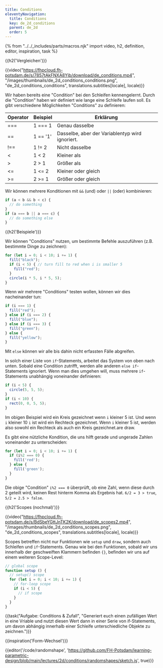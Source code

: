 ```yaml
---
title: Conditions
eleventyNavigation:
  title: Conditions
  key: de_2d_conditions
  parent: de_2d
  order: 5
---
```


{% from "../../_includes/parts/macros.njk" import video, h2, definition, editor, inspiration, task %}

{{h2('Vergleichen')}}

{{video("https://fhpcloud.fh-potsdam.de/s/7857tAkFNXA8Yjb/download/de_conditions.mp4", "/images/thumbnails/de_2d_conditions_conditions.png", "de_2d_conditions_conditions", translations.subtitles[locale], locale)}}
<!--
de:https://fhpcloud.fh-potsdam.de/s/7857tAkFNXA8Yjb/download/de_conditions.mp4
en:https://fhpcloud.fh-potsdam.de/s/9JQD5NcnFeHERio/download/de_conditions.mp4
-->

Wir haben bereits eine "Condition" bei den Schleifen kennengelernt. Durch die "Condition" haben wir definiert wie lange eine Schleife laufen soll. Es gibt verschiedene Möglichkeiten "Conditions" zu definieren:

|Operator|Beispiel|Erklärung|
|---|---|---|
|===|1 === 1|Genau dasselbe|
|==|1 == '1'|Dasselbe, aber der Variablentyp wird ignoriert.|
|!==|1 != 2 |Nicht dasselbe|
|<|1 < 2|Kleiner als|
|>|2 > 1|Größer als|
|<=|1 <= 2|Kleiner oder gleich|
|>=|2 >= 1|Größer oder gleich|

Wir können mehrere Konditionen mit `&&` (und) oder `||` (oder) kombinieren:

```js
if (a < b && b < c) {
  // do something
}
if (a === b || a === c) {
  // do something else
}
```

{{h2('Beispiele')}}

Wir können "Conditions" nutzen, um bestimmte Befehle auszuführen (z.B. bestimmte Dinge zu zeichnen):

```js
for (let i = 0; i < 10; i += 1) {
  fill("black");
  if (i < 5) { // turn fill to red when i is smaller 5
    fill("red");
  }
  circle(i * 5, i * 5, 5);
}
```

Wenn wir mehrere "Conditions" testen wollen, können wir dies nacheinander tun:

```js
if (i === 1) {
  fill("red");
} else if (i === 2) {
  fill("blue");
} else if (i === 3) {
  fill("green");
} else {
  fill("yellow");
}
```

Mit `else` können wir alle bis dahin nicht erfassten Fälle abgreifen.

In solch einer Liste von `if`-Statements, arbeitet das System von oben nach unten. Sobald eine Condition zutrifft, werden alle anderen `else if`-Statements ignoriert. Wenn man dies umgehen will, muss mehrere `if`-Statements unabhängig voneinander definieren:

```js
if (i < 5) {
  circle(5, 5, 5);
}
if (i < 10) {
  rect(0, 0, 5, 5);
}
```

Im obigen Beispiel wird ein Kreis gezeichnet wenn `i` kleiner 5 ist. Und wenn `i` kleiner 10 `i` ist wird ein Rechteck gezeichnet. Wenn `i` kleiner 5 ist, werden also sowohl ein Rechteck als auch ein Kreis gezeichnet.are draw.

Es gibt eine nützliche Kondition, die uns hilft gerade und ungerade Zahlen voneinander zu unterscheiden:

```js
for (let i = 0; i < 10; i += 1) {
  if (i%2 === 0) {
    fill('red');
  } else {
    fill('green');
  }
}
```

Die obige "Condition" `i%2 === 0` überprüft, ob eine Zahl, wenn diese durch 2 geteilt wird, keinen Rest hinterm Komma als Ergebnis hat. `6/2 = 3 > true`, `5/2 = 2.5 > false`.

{{h2('Scopes (nochmal)')}}

{{video("https://fhpcloud.fh-potsdam.de/s/BdSbeYGttJnTK2K/download/de_scopes2.mp4", "/images/thumbnails/de_2d_conditions_scopes.png", "de_2d_conditions_scopes", translations.subtitles[locale], locale)}}
<!--
de:https://fhpcloud.fh-potsdam.de/s/BdSbeYGttJnTK2K/download/de_scopes2.mp4
en:https://fhpcloud.fh-potsdam.de/s/i4n7ETnjWjMqijH/download/de_scopes2.mp4
-->

Scopes betreffen nicht nur Funktionen wie `setup` und `draw`, sondern auch Schleifen und `if`-Statements. Genau wie bei den Funktionen, sobald wir uns innerhalb der geschweiften Klammern befinden `{}`, befinden wir uns auf einem weiteren Scope-Level:

```js
// global scope
function setup () {
  // setup() scope
  for (let i = 0; i < 10; i += 1) {
    // for-loop scope
    if (i < 5) {
      // if scope
    }
  }
}
```

{{task("Aufgabe: Conditions & Zufall", "Generiert euch einen zufälligen Wert in eine Vriable und nutzt diesen Wert dann in einer Serie von if-Statements, um davon abhängig innerhalb einer Schleife unterschiedliche Objekte zu zeichnen.")}}

{{inspiration('Form-Wechsel')}}

{{editor('/code/randomshape', 'https://github.com/FH-Potsdam/learning-parametric-design/blob/main/lectures/2d/conditions/randomshapes/sketch.js', true)}}